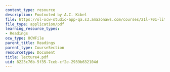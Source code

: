```yaml
---
content_type: resource
description: Footnoted by A.C. Kibel
file: https://ol-ocw-studio-app-qa.s3.amazonaws.com/courses/21l-701-literary-interpretation-interpreting-poetry-fall-2003/8223c76b5f357cebcf2e2939b632104d_lecture4.pdf
file_type: application/pdf
learning_resource_types:
- Readings
ocw_type: OCWFile
parent_title: Readings
parent_type: CourseSection
resourcetype: Document
title: lecture4.pdf
uid: 8223c76b-5f35-7ceb-cf2e-2939b632104d
---
```

